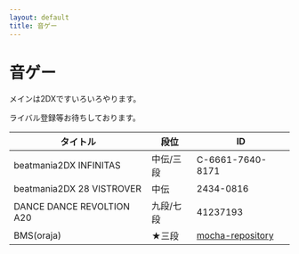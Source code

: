 ```yaml
---
layout: default
title: 音ゲー
---
```


<body>
  <h1>音ゲー</h1>
  <p>メインは2DXですいろいろやります。</p>
  <p>ライバル登録等お待ちしております。</p>
<div class="table-wrapper">
<table>
  <thead>
    <tr>
      <th>タイトル</th>
      <th>段位</th>
      <th>ID</th>
    </tr>
  </thead>
  <tbody>
    <tr>
      <td>beatmania2DX INFINITAS</td>
      <td>中伝/三段</td>
      <td>C-6661-7640-8171</td>
    </tr>
    <tr>
      <td>beatmania2DX 28 VISTROVER</td>
      <td>中伝</td>
      <td>2434-0816</td>
    </tr>
    <tr>
      <td>DANCE DANCE REVOLTION A20</td>
      <td>九段/七段</td>
      <td>41237193</td>
    </tr>
    <tr>
      <td>BMS(oraja)</td>
      <td>★三段</td>
      <td><a href="https://mocha-repository.info/player.php?id=1497" target="_blank" rel="noopener noreferrer">mocha-repository</a></td>
    </tr>
  </tbody>
  </table>
</div>
</body>

